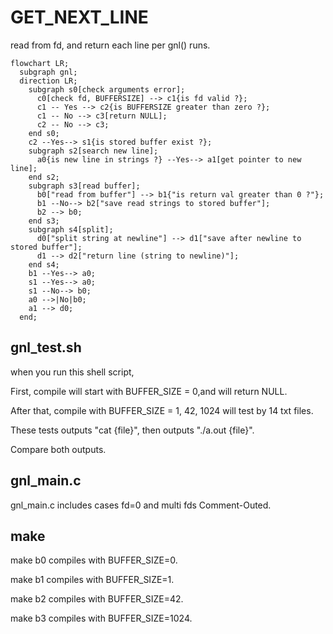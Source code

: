 # GET_NEXT_LINE

read from fd, and return each line per gnl() runs.

```mermaid
flowchart LR;
  subgraph gnl;
  direction LR;
    subgraph s0[check arguments error];
      c0[check fd, BUFFERSIZE] --> c1{is fd valid ?};
      c1 -- Yes --> c2{is BUFFERSIZE greater than zero ?};
      c1 -- No --> c3[return NULL];
      c2 -- No --> c3;
    end s0;
    c2 --Yes--> s1{is stored buffer exist ?};
    subgraph s2[search new line];
      a0{is new line in strings ?} --Yes--> a1[get pointer to new line];
    end s2;
    subgraph s3[read buffer];
      b0["read from buffer"] --> b1{"is return val greater than 0 ?"};
      b1 --No--> b2["save read strings to stored buffer"];
      b2 --> b0;
    end s3;
    subgraph s4[split];
      d0["split string at newline"] --> d1["save after newline to stored buffer"];
      d1 --> d2["return line (string to newline)"];
    end s4;
    b1 --Yes--> a0;
    s1 --Yes--> a0;
    s1 --No--> b0;
    a0 -->|No|b0;
    a1 --> d0;
  end;
```

## gnl_test.sh

when you run this shell script, 

First, compile will start with BUFFER_SIZE = 0,and will return NULL.

After that, compile with BUFFER_SIZE = 1, 42, 1024 will test by 14 txt files.

These tests outputs "cat {file}", then outputs "./a.out {file}".

Compare both outputs.

## gnl_main.c
gnl_main.c includes cases fd=0 and multi fds Comment-Outed.

## make
make b0 compiles with BUFFER_SIZE=0.

make b1 compiles with BUFFER_SIZE=1.

make b2 compiles with BUFFER_SIZE=42.

make b3 compiles with BUFFER_SIZE=1024.
